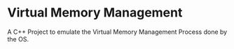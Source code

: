 # Virtual Memory Management

A C++ Project to emulate the Virtual Memory Management Process done by the OS.
